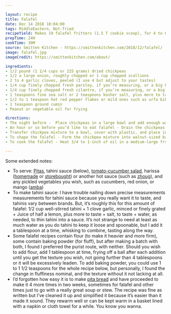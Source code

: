 ```yaml
---

layout: recipe
title: Falafel
date: Dec 14 2018 18:04:00
tags: MiddleEastern, Not-Tried
recipeYield: Makes 19 falafel fritters (1.5 T cookie scoop), for 4 to 6 pitas sandwiches
prepTime: 24H
cookTime: 30M
source: Smitten Kitchen - https://smittenkitchen.com/2018/12/falafel/
image: falafel.jpg
imageCredit: https://smittenkitchen.com/about/

ingredients:
- 1/2 pound (1 1/4 cups or 225 grams) dried chickpeas
- 1/2 a large onion, roughly chopped or 1 cup chopped scallions
- 2 to 4 garlic cloves, peeled (I use 4 but adjust to your tastes)
- 1/4 cup finely chopped fresh parsley, if you’re measuring, or a big handful
- 1/4 cup finely chopped fresh cilantro, if you’re measuring, or a big handful
- 1 teaspoons fine sea salt or 2 teaspoons kosher salt, plus more to taste
- 1/2 to 1 teaspoon hot red pepper flakes or mild ones such as urfa biber or Aleppo
- 1 teaspoon ground cumin
- Peanut or vegetable oil for frying

directions:
- The night before -  Place chickpeas in a large bowl and add enough water to cover them by a few inches. I like to put 1 tablespoon of kosher salt per pound of chickpeas in this water too; it will not toughen the beans or slow down their cooking time, it simply seasons them. Let the chickpeas soak overnight.
- An hour or so before you’d like to eat falafel - Drain the chickpeas well. In the bowl of a food processor or a really strong blender, place the onion, garlic, and herbs and pulse the machine until they’re coarsely. Add the drained chickpeas, salt, and spices and process until blended to a fine chop but not pureed. You’re looking for a texture like cooked couscous plus some slightly larger bits throughout. You should be able to pinch it together into a shape that holds.
- Transfer chickpea mixture to a bowl, cover with plastic, and place in refrigerator for a few hours, if you have it, but I find even 30 minutes is helpful in getting the mixture to thicken and hold shape better. [This is when I like to get everything else ready.]
- To shape the falafel - Form the chickpea mixture into walnut-sized balls. You could use a [falafel scoop](https://amzn.to/2LfPMc4), if you have one, tablespoon measuring spoon, or even a cookie scoop, as I did. The most important thing is that you press it into the scoop tightly to compress the ingredients, then gently roll it in the palm of your hands to form a ball. Repeat with remaining chickpea mixture. (If you’re like me, you imagine you can just do this as you add them to the pan, but they cook so quickly, you’ll be happy to not have to multitask. Trust me.)
- To cook the falafel - Heat 3/4 to 1-inch of oil in a medium-large frying pan to 375°F. Fry about 6 falafel fritters at a time, turning them over once they’re a nice toasty brown underneath, and removing them once the second half has the same color. This took me about 3 minutes per batch. Drain on paper towels and repeat with remaining fritters.

---
```


Some extended notes:

* To serve: [Pitas](pita_bread.html), tahini sauce (below), [tomato-cucumber salad](https://smittenkitchen.com/2007/07/israeli-salad-pita-chips/), harissa ([homemade](https://smittenkitchen.com/2014/10/homemade-harissa/) or [storebought](https://www.nyshuk.com/shop-shuk/signatureharissa)) or another hot sauce (such as [zhoug](https://en.wikipedia.org/wiki/Zhug)), and any pickled vegetables you wish, such as cucumbers, red onion, or mango ([amba](https://en.wikipedia.org/wiki/Amba_\(condiment\)))
* To make tahini sauce: I have trouble nailing down precise measurements measurements for tahini sauce because you really want it to taste, and tahinis vary between brands. But, it’s roughly this for this amount of falafel: 1/2 cup well-stirred tahini + 1 clove garlic, minced or finely grated + Juice of half a lemon, plus more to taste + salt, to taste + water, as needed, to thin tahini into a sauce. It’s not strange to need at least as much water as you do tahini to keep it loose and spoonable, but I add it a tablespoon at a time, whisking to combine, tasting along the way.
* Some falafel recipes contain flour (to make it heavier and more firm), some contain baking powder (for fluff), but after making a batch with both, I found I preferred the purist route, with neither. Should you wish to add flour, add 1 tablespoon at time, frying off a ball after each addition until you get the texture you wish, not going further than 4 tablespoons or it will be excessively leaden. To add baking powder, you could use 1 to 1 1/2 teaspoons for the whole recipe below, but personally, I found the change in fluffiness nominal, and the texture without it not lacking at all.
* I’d forgotten how easy it is to make [pita bread](pita_bread.html) and have proceeded to make it 4 more times in two weeks, sometimes for falafel and other times just to go with a really great soup or stew. The recipe was fine as written but I’ve cleaned it up and simplified it because it’s easier than it made it sound. They rewarm well or can be kept warm in a basket lined with a napkin or cloth towel for a while. You know you wanna.
